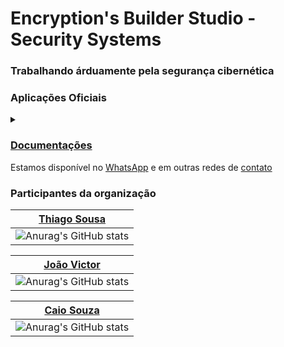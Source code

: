 # Encryption's Builder Studio - Security Systems
### Trabalhando árduamente pela segurança cibernética

### Aplicações Oficiais

<details><summary></summary>

> <b>EBS-Systems:</b> _Landing-Page_ para Tráfego [Link ➚](https://ebs-systems.epizy.com/)<br><br>
> <b>EBS-WEB:</b> _API_ de Acesso a Serviços Integrados [Link ➚](https://api-ebs-web.epizy.com/)<br><br>
> <b>EBS-IDC:</b> Comunidade de Desenvolvimento Integrado (Em construção)<br><br>
> <b>EBS-GUI:</b> Interface Gráfica de Usuários (Prévia publicada [aqui](https://thiagosousa81.wordpress.com/ebs/))<br><br>
> <b>EBS-CLI:</b> Interface de Linha de Comando (Quase pronto)<br><br>
> <b>EBS-ISE:</b> Ambiente de Script Integrado (Em construção)<br><br>
> <b>EBS-CSP:</b> Provedor de Serviços de Encriptação (Em construção)<br><br>
> <b>EBS-KMS:</b> Serviço de Gerenciamento de Chaves (Em construção)<br><br>
> <b>EBS-HMS:</b> Mensagem Oculta Segura (Em construção)<br>

</details>

### [Documentações](https://github.com/EBS-Security-Systems/EBS-Docs#ebs-docs)

Estamos disponível no [WhatsApp](https://wa.me/557588583604) e em outras redes de [contato](https://thiagosousa81.wordpress.com/#contato)


### Participantes da organização
| [Thiago Sousa](https://github.com/thiagosousa81) |
| --- |
| ![Anurag's GitHub stats](https://github-readme-stats.vercel.app/api?username=thiagosousa81&show_icons=true&theme=transparent&locale=pt-br) |

| [João Victor](https://github.com/joaovictorsantanacavalcante/) |
| --- |
| ![Anurag's GitHub stats](https://github-readme-stats.vercel.app/api?username=joaovictorsantanacavalcante&show_icons=true&theme=transparent&locale=pt-br) |

| [Caio Souza](https://github.com/caiosouza0) |
| --- |
| ![Anurag's GitHub stats](https://github-readme-stats.vercel.app/api?username=caiosouza0&show_icons=true&theme=transparent&locale=pt-br) |
